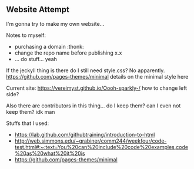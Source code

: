 ## Website Attempt

I'm gonna try to make my own website...

Notes to myself:
 - purchasing a domain :thonk:
 - change the repo name before publishing x.x
 - ... do stuff... yeah

If the jeckyll thing is there do I still need style.css? No apparently.
https://github.com/pages-themes/minimal details on the minimal style here

Current site: https://vereimyst.github.io/Oooh-sparkly-/ how to change left side?

Also there are contributors in this thing... do I keep them? can I even not keep them? idk man


Stuffs that I used:
 - https://lab.github.com/githubtraining/introduction-to-html
 - http://web.simmons.edu/~grabiner/comm244/weekfour/code-test.html#:~:text=You%20can%20include%20code%20examples,code%20as%20what%20it%20is
 - https://github.com/pages-themes/minimal

